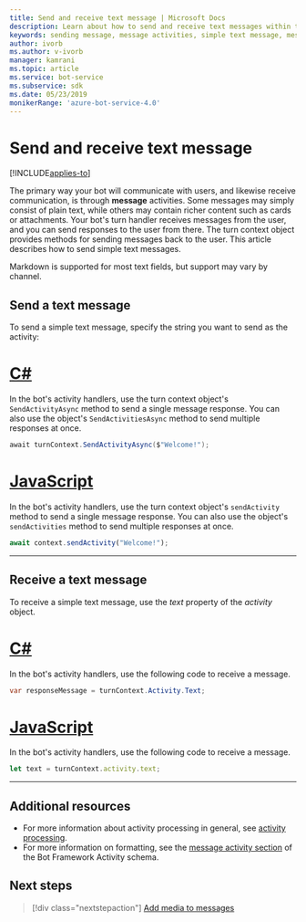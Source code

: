 ```yaml
---
title: Send and receive text message | Microsoft Docs
description: Learn about how to send and receive text messages within the Bot Framework SDK.
keywords: sending message, message activities, simple text message, message, text message, receive message  
author: ivorb
ms.author: v-ivorb
manager: kamrani
ms.topic: article
ms.service: bot-service
ms.subservice: sdk
ms.date: 05/23/2019
monikerRange: 'azure-bot-service-4.0'
---
```


# Send and receive text message

[!INCLUDE[applies-to](../includes/applies-to.md)]

The primary way your bot will communicate with users, and likewise receive communication, is through **message** activities. Some messages may simply consist of plain text, while others may contain richer content such as cards or attachments. Your bot's turn handler receives messages from the user, and you can send responses to the user from there. The turn context object provides methods for sending messages back to the user. This article describes how to send simple text messages.

Markdown is supported for most text fields, but support may vary by channel.

## Send a text message

To send a simple text message, specify the string you want to send as the activity:

# [C#](#tab/csharp)

In the bot's activity handlers, use the turn context object's `SendActivityAsync` method to send a single message response. You can also use the object's `SendActivitiesAsync` method to send multiple responses at once.

```cs
await turnContext.SendActivityAsync($"Welcome!");
```

# [JavaScript](#tab/javascript)

In the bot's activity handlers, use the turn context object's `sendActivity` method to send a single message response. You can also use the object's `sendActivities` method to send multiple responses at once.

```javascript
await context.sendActivity("Welcome!");
```
---
## Receive a text message

To receive a simple text message, use the *text* property of the *activity* object. 

# [C#](#tab/csharp)

In the bot's activity handlers, use the following code to receive a message. 

```cs
var responseMessage = turnContext.Activity.Text;
```

# [JavaScript](#tab/javascript)

In the bot's activity handlers, use the following code to receive a message.

```javascript
let text = turnContext.activity.text;
```

---

## Additional resources

- For more information about activity processing in general, see [activity processing](~/v4sdk/bot-builder-basics.md#the-activity-processing-stack).
- For more information on formatting, see the [message activity section](https://aka.ms/botSpecs-activitySchema#message-activity) of the Bot Framework Activity schema.

## Next steps

> [!div class="nextstepaction"]
> [Add media to messages](./bot-builder-howto-add-media-attachments.md)
